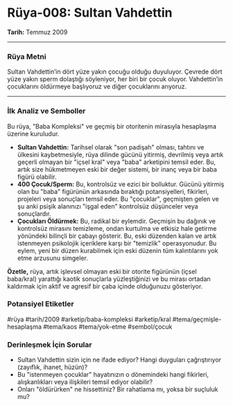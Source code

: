 # Rüya-008: Sultan Vahdettin
**Tarih:** Temmuz 2009

---
### Rüya Metni

Sultan Vahdettin’in dört yüze yakın çocuğu olduğu duyuluyor. Çevrede dört yüze yakın sperm dolaştığı söyleniyor, her biri bir çocuk oluyor. Vahdettin’in çocuklarını öldürmeye başlıyoruz ve diğer çocuklarını arıyoruz.

---
### İlk Analiz ve Semboller

Bu rüya, "Baba Kompleksi" ve geçmiş bir otoritenin mirasıyla hesaplaşma üzerine kuruludur.

* **Sultan Vahdettin:** Tarihsel olarak "son padişah" olması, tahtını ve ülkesini kaybetmesiyle, rüya dilinde gücünü yitirmiş, devrilmiş veya artık geçerli olmayan bir "içsel kral" veya "baba" arketipini temsil eder. Bu, artık size hükmetmeyen eski bir değer sistemi, bir inanç veya bir baba figürü olabilir.
* **400 Çocuk/Sperm:** Bu, kontrolsüz ve ezici bir bolluktur. Gücünü yitirmiş olan bu "baba" figürünün arkasında bıraktığı potansiyelleri, fikirleri, projeleri veya sonuçları temsil eder. Bu "çocuklar", geçmişten gelen ve şu anki psişik alanınızı "işgal eden" kontrolsüz düşünceler veya sonuçlardır.
* **Çocukları Öldürmek:** Bu, radikal bir eylemdir. Geçmişin bu dağınık ve kontrolsüz mirasını temizleme, ondan kurtulma ve etkisiz hale getirme yönündeki bilinçli bir çabayı gösterir. Bu, eski düzenden kalan ve artık istenmeyen psikolojik içeriklere karşı bir "temizlik" operasyonudur. Bu eylem, yeni bir düzen kurabilmek için eski düzenin tüm kalıntılarını yok etme arzusunu simgeler.

**Özetle,** rüya, artık işlevsel olmayan eski bir otorite figürünün (içsel baba/kral) yarattığı kaotik sonuçlarla yüzleştiğinizi ve bu mirası ortadan kaldırmak için aktif ve agresif bir çaba içinde olduğunuzu gösteriyor.

### Potansiyel Etiketler
#rüya #tarih/2009 #arketip/baba-kompleksi #arketip/kral #tema/geçmişle-hesaplaşma #tema/kaos #tema/yok-etme #sembol/çocuk

### Derinleşmek İçin Sorular
* Sultan Vahdettin sizin için ne ifade ediyor? Hangi duyguları çağrıştırıyor (zayıflık, ihanet, hüzün)?
* Bu "istenmeyen çocuklar" hayatınızın o dönemindeki hangi fikirleri, alışkanlıkları veya ilişkileri temsil ediyor olabilir?
* Onları "öldürürken" ne hissettiniz? Bir rahatlama mı, yoksa bir suçluluk mu?

